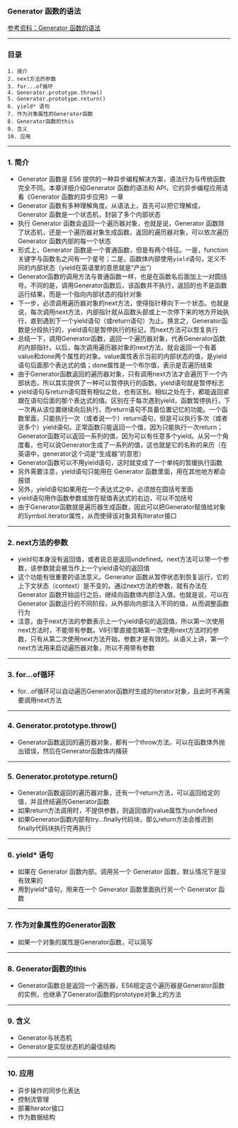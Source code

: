 ### Generator 函数的语法
[参考资料：Generator 函数的语法](http://es6.ruanyifeng.com/#docs/generator)

---
### 目录
```
1. 简介
2. next方法的参数
3. for...of循环
4. Generator.prototype.throw()
5. Generator.prototype.return()
6. yield* 语句
7. 作为对象属性的Generator函数
8. Generator函数的this
9. 含义
10. 应用
```

---
### 1. 简介
- Generator 函数是 ES6 提供的一种异步编程解决方案，语法行为与传统函数完全不同。本章详细介绍Generator 函数的语法和 API，它的异步编程应用请看《Generator 函数的异步应用》一章
- Generator 函数有多种理解角度。从语法上，首先可以把它理解成，Generator 函数是一个状态机，封装了多个内部状态
- 执行 Generator 函数会返回一个遍历器对象，也就是说，Generator 函数除了状态机，还是一个遍历器对象生成函数。返回的遍历器对象，可以依次遍历 Generator 函数内部的每一个状态
- 形式上，Generator 函数是一个普通函数，但是有两个特征。一是，function关键字与函数名之间有一个星号；二是，函数体内部使用`yield`语句，定义不同的内部状态（yield在英语里的意思就是“产出”）
- Generator函数的调用方法与普通函数一样，也是在函数名后面加上一对圆括号。不同的是，调用Generator函数后，该函数并不执行，返回的也不是函数运行结果，而是一个指向内部状态的指针对象
- 下一步，必须调用遍历器对象的next方法，使得指针移向下一个状态。也就是说，每次调用next方法，内部指针就从函数头部或上一次停下来的地方开始执行，直到遇到下一个yield语句（或return语句）为止。换言之，Generator函数是分段执行的，yield语句是暂停执行的标记，而next方法可以恢复执行
- 总结一下，调用Generator函数，返回一个遍历器对象，代表Generator函数的内部指针。以后，每次调用遍历器对象的next方法，就会返回一个有着value和done两个属性的对象。value属性表示当前的内部状态的值，是yield语句后面那个表达式的值；done属性是一个布尔值，表示是否遍历结束
- 由于Generator函数返回的遍历器对象，只有调用next方法才会遍历下一个内部状态，所以其实提供了一种可以暂停执行的函数。yield语句就是暂停标志
- yield语句与return语句既有相似之处，也有区别。相似之处在于，都能返回紧跟在语句后面的那个表达式的值。区别在于每次遇到yield，函数暂停执行，下一次再从该位置继续向后执行，而return语句不具备位置记忆的功能。一个函数里面，只能执行一次（或者说一个）return语句，但是可以执行多次（或者说多个）yield语句。正常函数只能返回一个值，因为只能执行一次return；Generator函数可以返回一系列的值，因为可以有任意多个yield。从另一个角度看，也可以说Generator生成了一系列的值，这也就是它的名称的来历（在英语中，generator这个词是“生成器”的意思）
- Generator函数可以不用yield语句，这时就变成了一个单纯的暂缓执行函数
- 另外需要注意，yield语句只能用在 Generator 函数里面，用在其他地方都会报错
- 另外，yield语句如果用在一个表达式之中，必须放在圆括号里面
- yield语句用作函数参数或放在赋值表达式的右边，可以不加括号
- 由于Generator函数就是遍历器生成函数，因此可以把Generator赋值给对象的Symbol.iterator属性，从而使得该对象具有Iterator接口

---
### 2. next方法的参数
- yield句本身没有返回值，或者说总是返回undefined。next方法可以带一个参数，该参数就会被当作上一个yield语句的返回值
- 这个功能有很重要的语法意义。Generator 函数从暂停状态到恢复运行，它的上下文状态（context）是不变的。通过next方法的参数，就有办法在 Generator 函数开始运行之后，继续向函数体内部注入值。也就是说，可以在 Generator 函数运行的不同阶段，从外部向内部注入不同的值，从而调整函数行为
- 注意，由于next方法的参数表示上一个yield语句的返回值，所以第一次使用next方法时，不能带有参数。V8引擎直接忽略第一次使用next方法时的参数，只有从第二次使用next方法开始，参数才是有效的。从语义上讲，第一个next方法用来启动遍历器对象，所以不用带有参数

---
### 3. for...of循环
- for...of循环可以自动遍历Generator函数时生成的Iterator对象，且此时不再需要调用next方法

---
### 4. Generator.prototype.throw() 
- Generator函数返回的遍历器对象，都有一个throw方法，可以在函数体外抛出错误，然后在Generator函数体内捕获

---
### 5. Generator.prototype.return() 
- Generator函数返回的遍历器对象，还有一个return方法，可以返回给定的值，并且终结遍历Generator函数
- 如果return方法调用时，不提供参数，则返回值的value属性为undefined
- 如果Generator函数内部有try...finally代码块，那么return方法会推迟到finally代码块执行完再执行

---
### 6. yield* 语句 
- 如果在 Generator 函数内部，调用另一个 Generator 函数，默认情况下是没有效果的
- 用到yield*语句，用来在一个 Generator 函数里面执行另一个 Generator 函数

---
### 7. 作为对象属性的Generator函数
- 如果一个对象的属性是Generator函数，可以简写


---
### 8. Generator函数的this
- Generator函数总是返回一个遍历器，ES6规定这个遍历器是Generator函数的实例，也继承了Generator函数的prototype对象上的方法

---
### 9. 含义
- Generator与状态机
- Generator是实现状态机的最佳结构

---
### 10. 应用
- 异步操作的同步化表达
- 控制流管理 
- 部署Iterator接口
- 作为数据结构















